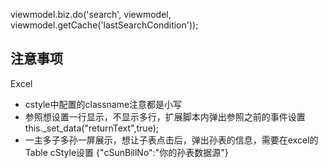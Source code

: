 viewmodel.biz.do('search', viewmodel, viewmodel.getCache('lastSearchCondition'));

<a name="t3Ar8"></a>
## 注意事项
Excel

- cstyle中配置的classname注意都是小写
- 参照想设置一行显示，不显示多行，扩展脚本内弹出参照之前的事件设置this._set_data("returnText",true);
- 一主多子多孙一屏展示，想让子表点击后，弹出孙表的信息，需要在excel的Table cStyle设置 {"cSunBillNo":"你的孙表数据源"}